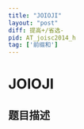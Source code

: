 ```yaml
---
title: "JOIOJI"
layout: "post"
diff: 提高+/省选-
pid: AT_joisc2014_h
tag: ['前缀和']
---
```


# JOIOJI

## 题目描述

[problemUrl]: https://atcoder.jp/contests/joisc2014/tasks/joisc2014_h



